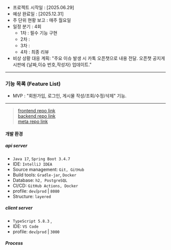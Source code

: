 - 프로젝트 시작일 : [2025.06.29]
- 예상 완료일 : [2025.12.31]
- 주 단위 현황 보고 : 매주 월요일
- 일정 분기 : 4회
  - 1차 : 필수 기능 구현
  - 2차 : 
  - 3차 : 
  - 4차 : 최종 리뷰
- 비상 상황 대응 계획: "주요 이슈 발생 시 카톡 오픈챗으로 내용 전달. 오픈챗 공지게시판에 {날짜,이슈 번호,작성자} 업데이트."

---
### 기능 목록 (Feature List)
- MVP : "회원가입, 로그인, 게시물 작성/조회/수정/삭제" 기능.

---
> [frontend repo link](https://github.com/Pofolit/pofolit_fe)  
> [backend repo link](https://github.com/Pofolit/pofolit_be)  
> [meta repo link](https://github.com/Pofolit/meta)

#### 개발 환경

##### api server
- `Java 17`, `Spring Boot 3.4.7`
- IDE: `IntelliJ IDEA`
- Source management: `Git, GitHub`
- Build tools: `Gradle-jar`, `Docker`
- Database: `h2, PostgreSQL`
- CI/CD: `GitHub Actions, Docker`
- profile: `dev`/`prod` | `8080`
- Structure: `layered`

##### client server
- `TypeScript 5.8.3` ,
- IDE: `VS Code`
- profile: `dev`/`prod` | `3000`

##### Process
>
> 
